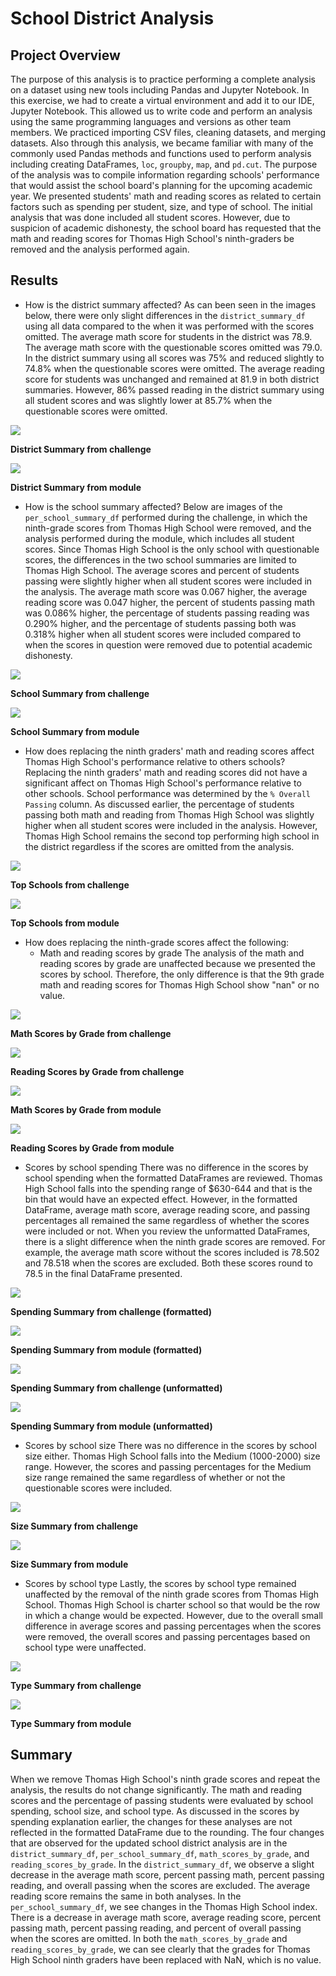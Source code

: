 # School District Analysis 

## Project Overview

The purpose of this analysis is to practice performing a complete analysis on a dataset using new tools including Pandas and Jupyter Notebook. In this exercise, we had to create a virtual environment and add it to our IDE, Jupyter Notebook. This allowed us to write code and perform an analysis using the same programming languages and versions as other team members. We practiced importing CSV files, cleaning datasets, and merging datasets. Also through this analysis, we became familiar with many of the commonly used Pandas methods and functions used to perform analysis including creating DataFrames, `loc`, `groupby`, `map`, and `pd.cut`. 
The purpose of the analysis was to compile information regarding schools' performance that would assist the school board's planning for the upcoming academic year. We presented students' math and reading scores as related to certain factors such as spending per student, size, and type of school. The initial analysis that was done included all student scores. However, due to suspicion of academic dishonesty, the school board has requested that the math and reading scores for Thomas High School's ninth-graders be removed and the analysis performed again. 

## Results

* How is the district summary affected?
As can been seen in the images below, there were only slight differences in the `district_summary_df` using all data compared to the when it was performed with the scores omitted. The average math score for students in the district was 78.9. The average math score with the questionable scores omitted was 79.0. In the district summary using all scores was 75% and reduced slightly to 74.8% when the questionable scores were omitted. The average reading score for students was unchanged and remained at 81.9 in both district summaries. However, 86% passed reading in the district summary using all student scores and was slightly lower at 85.7% when the questionable scores were omitted.

<img src ="images/district_summary_challenge.png">

**District Summary from challenge**


<img src="images/district_summary_challenge.png">

**District Summary from module**


* How is the school summary affected?
Below are images of the `per_school_summary_df` performed during the challenge, in which the ninth-grade scores from Thomas High School were removed, and the analysis performed during the module, which includes all student scores. Since Thomas High School is the only school with questionable scores, the differences in the two school summaries are limited to Thomas High School. The average scores and percent of students passing were slightly higher when all student scores were included in the analysis. The average math score was 0.067 higher, the average reading score was 0.047 higher, the percent of students passing math was 0.086% higher, the percentage of students passing reading was 0.290% higher, and the percentage of students passing both was 0.318% higher when all student scores were included compared to when the scores in question were removed due to potential academic dishonesty.


<img src="images/school_summary_10th_12th_challenge.png">

**School Summary from challenge**


<img src="images/school_summary_module.png">

**School Summary from module**

* How does replacing the ninth graders' math and reading scores affect Thomas High School's performance relative to others schools?
Replacing the ninth graders' math and reading scores did not have a significant affect on Thomas High School's performance relative to other schools. School performance was determined by the `% Overall Passing` column. As discussed earlier, the percentage of students passing both math and reading from Thomas High School was slightly higher when all student scores were included in the analysis. However, Thomas High School remains the second top performing high school in the district regardless if the scores are omitted from the analysis. 

<img src="images/top_schools_challenge.png">

**Top Schools from challenge**

<img src="images/top_schools_module.png">

**Top Schools from module**


* How does replacing the ninth-grade scores affect the following:
	* Math and reading scores by grade
	The analysis of the math and reading scores by grade are unaffected because we presented the scores by school. Therefore, the only 				difference is that the 9th grade math and reading scores for Thomas High School show "nan" or no value. 

<img src="images/math_scores_by_grade_challenge.png">

**Math Scores by Grade from challenge**

<img src="images/reading_scores_by_grade_challenge.png">

**Reading Scores by Grade from challenge**


<img src="images/math_scores_by_grade_module.png">

**Math Scores by Grade from module**

<img src="images/reading_scores_by_grade_module.png">

**Reading Scores by Grade from module**

* Scores by school spending
There was no difference in the scores by school spending when the formatted DataFrames are reviewed. Thomas High School falls into the spending range of $630-644 and that is the bin that would have an expected effect. However, in the formatted DataFrame, average math score, average reading score, and passing percentages all remained the same regardless of whether the scores were included or not. When you review the unformatted DataFrames, there is a slight difference when the ninth grade scores are removed. For example, the average math score without the scores included is 78.502 and 78.518 when the scores are excluded. Both these scores round to 78.5 in the final DataFrame presented. 

<img src="images/spending_summary_challenge.png">

**Spending Summary from challenge (formatted)**

<img src="images/spending_summary_module.png">

**Spending Summary from module (formatted)**

<img src="images/spending_summary_unformatted_challenge.png">

**Spending Summary from challenge (unformatted)**

<img src="images/spending_summary_unformatted_module.png">

**Spending Summary from module (unformatted)**

* Scores by school size
There was no difference in the scores by school size either. Thomas High School falls into the Medium (1000-2000) size range. However, the scores and passing percentages for the Medium size range remained the same regardless of whether or not the questionable scores were included. 

<img src="images/size_summary_challenge.png">

**Size Summary from challenge**

<img src="images/size_summary_module.png">

**Size Summary from module**


* Scores by school type
Lastly, the scores by school type remained unaffected by the removal of the ninth grade scores from Thomas High School. Thomas High School is charter school so that would be the row in which a change would be expected. However, due to the overall small difference in average scores and passing percentages when the scores were removed, the overall scores and passing percentages based on school type were unaffected. 

<img src="images/type_summary_challenge.png">

**Type Summary from challenge**

<img src="images/type_summary_module.png">

**Type Summary from module**


## Summary
When we remove Thomas High School's ninth grade scores and repeat the analysis, the results do not change significantly. The math and reading scores and the percentage of passing students were evaluated by school spending, school size, and school type. As discussed in the scores by spending explanation earlier, the changes for these analyses are not reflected in the formatted DataFrame due to the rounding. The four changes that are observed for the updated school district analysis are in the `district_summary_df`, `per_school_summary_df`, `math_scores_by_grade`, and `reading_scores_by_grade`. In the `district_summary_df`, we observe a slight decrease in the average math score, percent passing math, percent passing reading, and overall passing when the scores are excluded. The average reading score remains the same in both analyses. In the `per_school_summary_df`, we see changes in the Thomas High School index. There is a decrease in average math score, average reading score, percent passing math, percent passing reading, and percent of overall passing when the scores are omitted. In both the `math_scores_by_grade` and `reading_scores_by_grade`, we can see clearly that the grades for Thomas High School ninth graders have been replaced with NaN, which is no value. 


